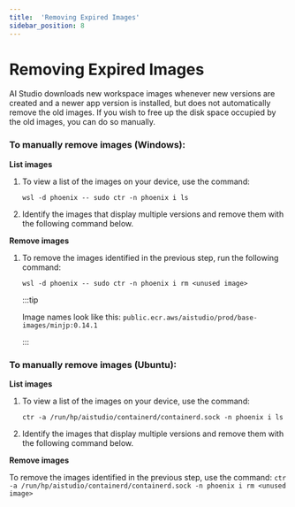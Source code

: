 ```yaml
---
title:  'Removing Expired Images'
sidebar_position: 8
---
```

# Removing Expired Images

AI Studio downloads new workspace images whenever new versions are created and a newer app version is installed, but does not automatically remove the old images. If you wish to free up the disk space occupied by the old images, you can do so manually. 

### To manually remove images (Windows): 

**List images**

1. To view a list of the images on your device, use the command: 

    ```
    wsl -d phoenix -- sudo ctr -n phoenix i ls
    ```

2. Identify the images that display multiple versions and remove them with the following command below. 

**Remove images** 

1. To remove the images identified in the previous step, run the following command: 
    ```
    wsl -d phoenix -- sudo ctr -n phoenix i rm <unused image>
    ```

    :::tip

    Image names look like this: `public.ecr.aws/aistudio/prod/base-images/minjp:0.14.1`
    
    :::

### To manually remove images (Ubuntu): 

**List images**

1. To view a list of the images on your device, use the command:

    ```
    ctr -a /run/hp/aistudio/containerd/containerd.sock -n phoenix i ls
    ```

2. Identify the images that display multiple versions and remove them with the following command below. 

**Remove images**

To remove the images identified in the previous step, use the command: 
    ```
    ctr -a /run/hp/aistudio/containerd/containerd.sock -n phoenix i rm <unused image>
    ``` 
